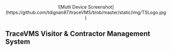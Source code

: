 <div align="center">
![Mutli Device Screenshot](https://github.com/tdignan87/traceVMS/blob/master/static/img/TSLogo.jpg)
</div>

## TraceVMS Visitor & Contractor Management System